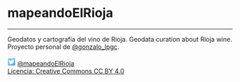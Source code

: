 # mapeandoElRioja
---

Geodatos y cartografía del vino de Rioja. Geodata curation about Rioja wine.
<br />
Proyecto personal de [@gonzalo_lpgc](https://twitter.com/gonzalo_lpgc).
<br /><br />
![](https://raw.githubusercontent.com/mapeandoelrioja/simbologia/master/_/twitter_18.png "@mapeandoElRioja") [@mapeandoElRioja](https://twitter.com/mapeandoElRioja)  
[Licencia: Creative Commons CC BY 4.0](https://github.com/mapeandoelrioja/mapeandoelrioja.github.io/blob/master/LICENCIA.ES.md)
